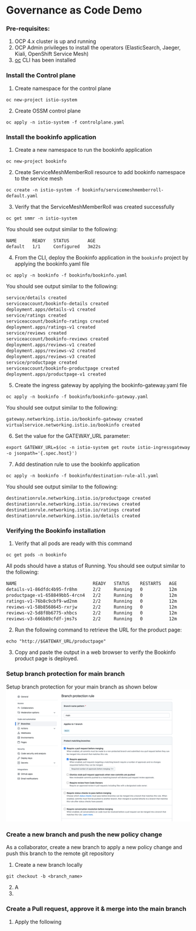 # Governance as Code Demo

### Pre-requisites:
1. OCP 4.x cluster is up and running
2. OCP Admin privileges to install the operators (ElasticSearch, Jaeger, Kiali, OpenShift Service Mesh)
3. [oc](https://access.redhat.com/downloads/content/290/ver=4.9/rhel---8/4.9.21/x86_64/product-software) CLI has been installed

### Install the Control plane
1. Create namespace for the control plane
```
oc new-project istio-system
```

2. Create OSSM control plane
```
oc apply -n istio-system -f controlplane.yaml
```

### Install the bookinfo application
1. Create a new namespace to run the bookinfo application
```
oc new-project bookinfo
```

2. Create ServiceMeshMemberRoll resource to add bookinfo namespace to the service mesh
```
oc create -n istio-system -f bookinfo/servicemeshmemberroll-default.yaml
```

3. Verify that the ServiceMeshMemberRoll was created successfully
```
oc get smmr -n istio-system
```

You should see output similar to the following:

```
NAME      READY   STATUS       AGE
default   1/1     Configured   3m22s
```

4. From the CLI, deploy the Bookinfo application in the `bookinfo` project by applying the bookinfo.yaml file
```
oc apply -n bookinfo -f bookinfo/bookinfo.yaml
```

You should see output similar to the following:

```
service/details created
serviceaccount/bookinfo-details created
deployment.apps/details-v1 created
service/ratings created
serviceaccount/bookinfo-ratings created
deployment.apps/ratings-v1 created
service/reviews created
serviceaccount/bookinfo-reviews created
deployment.apps/reviews-v1 created
deployment.apps/reviews-v2 created
deployment.apps/reviews-v3 created
service/productpage created
serviceaccount/bookinfo-productpage created
deployment.apps/productpage-v1 created
```

5. Create the ingress gateway by applying the bookinfo-gateway.yaml file 
```
oc apply -n bookinfo -f bookinfo/bookinfo-gateway.yaml
```

You should see output similar to the following:
```
gateway.networking.istio.io/bookinfo-gateway created
virtualservice.networking.istio.io/bookinfo created
```

6. Set the value for the GATEWAY_URL parameter:
```
export GATEWAY_URL=$(oc -n istio-system get route istio-ingressgateway -o jsonpath='{.spec.host}')
```

7. Add destination rule to use the bookinfo application
```
oc apply -n bookinfo -f bookinfo/destination-rule-all.yaml
```

You should see output similar to the following:
```
destinationrule.networking.istio.io/productpage created
destinationrule.networking.istio.io/reviews created
destinationrule.networking.istio.io/ratings created
destinationrule.networking.istio.io/details created
```

### Verifying the Bookinfo installation
1. Verify that all pods are ready with this command
```
oc get pods -n bookinfo
```

All pods should have a status of Running. You should see output similar to the following:
```
NAME                             READY   STATUS    RESTARTS   AGE
details-v1-86dfdc4b95-fr8hm      2/2     Running   0          12m
productpage-v1-658849bb5-4rcn4   2/2     Running   0          12m
ratings-v1-76b8c9cbf9-wd2nm      2/2     Running   0          12m
reviews-v1-58b8568645-rxrjw      2/2     Running   0          12m
reviews-v2-5d8f8b6775-xhbcs      2/2     Running   0          12m
reviews-v3-666b89cfdf-jms7s      2/2     Running   0          12m
```

2. Run the following command to retrieve the URL for the product page:
```
echo "http://$GATEWAY_URL/productpage"
```

3. Copy and paste the output in a web browser to verify the Bookinfo product page is deployed.

### Setup branch protection for main branch
Setup branch protection for your main branch as shown below
![Branch Protection Rule](images/Branch_Protection_Rule.png)

### Create a new branch and push the new policy change
As a collaborator, create a new branch to apply a new policy change and push this branch to the remote git repository
1. Create a new branch locally
```
git checkout -b <branch_name>
```

2. A
3. 


### Create a Pull request, approve it & merge into the main branch
1. Apply the following 

